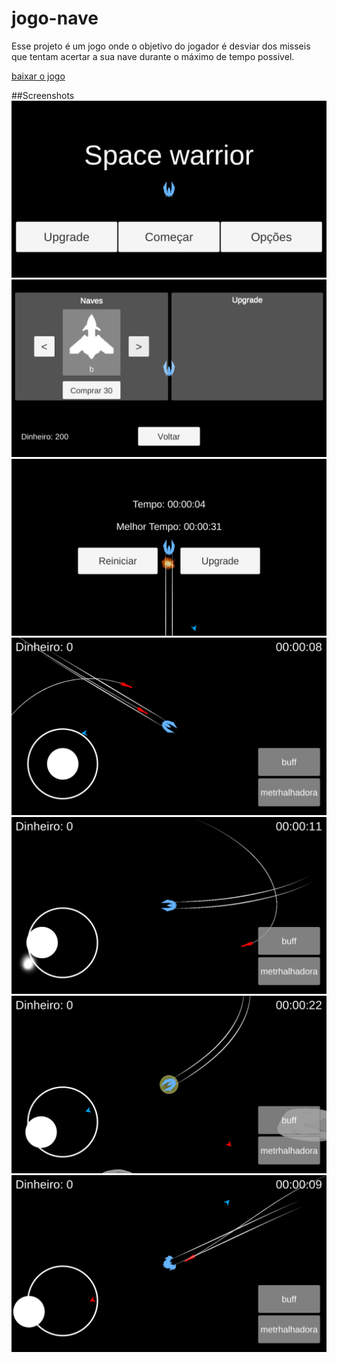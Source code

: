 # jogo-nave
Esse projeto é um jogo onde o objetivo do jogador é desviar dos misseis que tentam acertar a sua nave durante o máximo de tempo possivel.

[baixar o jogo](https://docs.google.com/uc?export=download&id=1cJpI2dl-SpODTofNyzB_W71K-jFizVYD)

##Screenshots
![screenShot01](https://github.com/gabrielSoares522/jogo-nave/blob/master/imagens/Screenshot_01.png)
![screenShot02](https://github.com/gabrielSoares522/jogo-nave/blob/master/imagens/Screenshot_02.png)
![screenShot03](https://github.com/gabrielSoares522/jogo-nave/blob/master/imagens/Screenshot_03.png)
![screenShot04](https://github.com/gabrielSoares522/jogo-nave/blob/master/imagens/Screenshot_04.png)
![screenShot05](https://github.com/gabrielSoares522/jogo-nave/blob/master/imagens/Screenshot_05.png)
![screenShot06](https://github.com/gabrielSoares522/jogo-nave/blob/master/imagens/Screenshot_06.png)
![screenShot07](https://github.com/gabrielSoares522/jogo-nave/blob/master/imagens/Screenshot_07.png)
